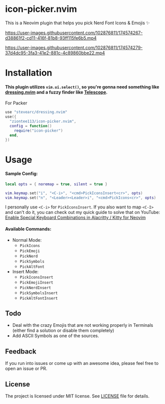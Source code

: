 # icon-picker.nvim

This is a Neovim plugin that helps you pick Nerd Font Icons &amp; Emojis ✨

https://user-images.githubusercontent.com/102876811/174574267-d38861f2-cd11-416f-81b8-93ff115fe6b5.mp4

https://user-images.githubusercontent.com/102876811/174574279-37d4dc95-3fa3-41e2-881c-4c89860bbe22.mp4

# Installation

#### This plugin utilizes `vim.ui.select()`, so you're gonna need something like [dressing.nvim](https://github.com/stevearc/dressing.nvim) and a fuzzy finder like [Telescope](nvim-telescope/telescope.nvim).

For Packer

```lua
use "stevearc/dressing.nvim"
use({
  "ziontee113/icon-picker.nvim",
  config = function()
    require("icon-picker")
  end,
})
```

# Usage

#### Sample Config:

```lua
local opts = { noremap = true, silent = true }

vim.keymap.set("i", "<C-i>", "<cmd>PickIconsInsert<cr>", opts)
vim.keymap.set("n", "<Leader><Leader>i", "<cmd>PickIcons<cr>", opts)
```
I personally use `<C-i>` for `PickIconsInsert`. If you also want to map `<C-I>` and can't do it, you can check out my quick guide to solve that on YouTube: [Enable Special Keyboard Combinations in Alacritty / Kitty for Neovim](https://www.youtube.com/watch?v=lHBD6pdJ-Ng)

#### Available Commands:

- Normal Mode:
  - `PickIcons`
  - `PickEmoji`
  - `PickNerd`
  - `PickSymbols`
  - `PickAltFont`
- Insert Mode:
  - `PickIconsInsert`
  - `PickEmojiInsert`
  - `PickNerdInsert`
  - `PickSymbolsInsert`
  - `PickAltFontInsert`

## Todo

- Deal with the crazy Emojis that are not working properly in Terminals (either find a solution or disable them completely)
- Add ASCII Symbols as one of the sources.

## Feedback

If you run into issues or come up with an awesome idea, please feel free to open an issue or PR.

## License

The project is licensed under MIT license. See [LICENSE](./LICENSE) file for details.
